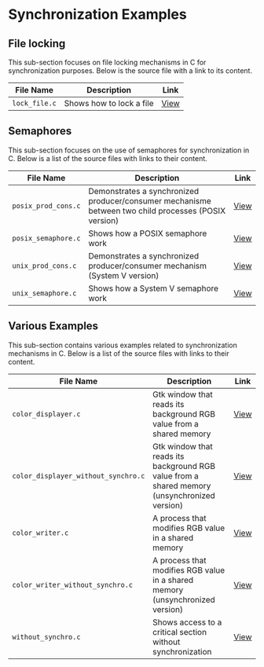 # Synchronization Examples

## File locking

This sub-section focuses on file locking mechanisms in C for synchronization purposes. Below is the source file with a link to its content.

| File Name      | Description | Link |
|----------------|-------------|------|
| `lock_file.c`  | Shows how to lock a file | [View](https://github.com/alainlebret/os/blob/master/exemplier/5_synchronization/file_locking/src/lock_file.c) |


## Semaphores

This sub-section focuses on the use of semaphores for synchronization in C. Below is a list of the source files with links to their content.

| File Name             | Description | Link |
|-----------------------|-------------|------|
| `posix_prod_cons.c`   | Demonstrates a synchronized producer/consumer mechanisme between two child processes (POSIX version) | [View](https://github.com/alainlebret/os/blob/master/exemplier/5_synchronization/semaphores/src/posix_prod_cons.c) |
| `posix_semaphore.c`   | Shows how a POSIX semaphore work | [View](https://github.com/alainlebret/os/blob/master/exemplier/5_synchronization/semaphores/src/posix_semaphore.c) |
| `unix_prod_cons.c`    | Demonstrates a synchronized producer/consumer mechanism (System V version)   | [View](https://github.com/alainlebret/os/blob/master/exemplier/5_synchronization/semaphores/src/unix_prod_cons.c) |
| `unix_semaphore.c`    | Shows how a System V semaphore work | [View](https://github.com/alainlebret/os/blob/master/exemplier/5_synchronization/semaphores/src/unix_semaphore.c) |


## Various Examples

This sub-section contains various examples related to synchronization mechanisms in C. Below is a list of the source files with links to their content.

| File Name                            | Description | Link |
|--------------------------------------|-------------|------|
| `color_displayer.c`                  | Gtk window that reads its background RGB value from a shared memory | [View](https://github.com/alainlebret/os/blob/master/exemplier/5_synchronization/various/src/color_displayer.c) |
| `color_displayer_without_synchro.c`  | Gtk window that reads its background RGB value from a shared memory (unsynchronized version) | [View](https://github.com/alainlebret/os/blob/master/exemplier/5_synchronization/various/src/color_displayer_without_synchro.c) |
| `color_writer.c`                     | A process that modifies RGB value in a shared memory | [View](https://github.com/alainlebret/os/blob/master/exemplier/5_synchronization/various/src/color_writer.c) |
| `color_writer_without_synchro.c`     | A process that modifies RGB value in a shared memory (unsynchronized version) | [View](https://github.com/alainlebret/os/blob/master/exemplier/5_synchronization/various/src/color_writer_without_synchro.c) |
| `without_synchro.c`                  | Shows access to a critical section without synchronization | [View](https://github.com/alainlebret/os/blob/master/exemplier/5_synchronization/various/src/without_synchro.c) |
